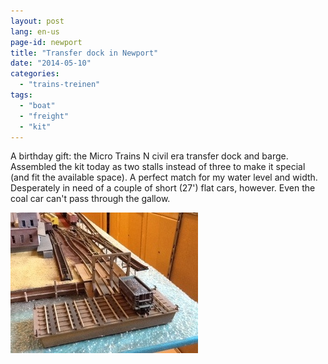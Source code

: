```yaml
---
layout: post
lang: en-us
page-id: newport
title: "Transfer dock in Newport"
date: "2014-05-10"
categories: 
  - "trains-treinen"
tags: 
  - "boat"
  - "freight"
  - "kit"
---
```


A birthday gift: the Micro Trains N civil era transfer dock and barge. Assembled the kit
today as two stalls instead of three to make it special (and fit the available space).
A perfect match for my water level and width. Desperately in need of a couple of short
(27') flat cars, however. Even the coal car can't pass through the gallow.  
  
![20140510-220120.jpg](/assets/img/blog/20140510-220120.jpg)
